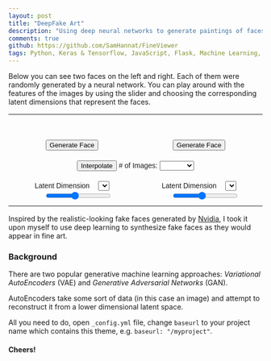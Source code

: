 ```yaml
---
layout: post
title: "DeepFake Art"
description: "Using deep neural networks to generate paintings of faces."
comments: true
github: https://github.com/SamHannat/FineViewer
tags: Python, Keras & Tensorflow, JavaScript, Flask, Machine Learning, Data Visualization 
---
```

 

<script
  src="https://code.jquery.com/jquery-3.4.1.min.js"
  integrity="sha256-CSXorXvZcTkaix6Yvo6HppcZGetbYMGWSFlBw8HfCJo="
  crossorigin="anonymous"></script>

<script src="https://cdn.jsdelivr.net/gh/samhannat/samhannat.github.io@master/assets/js/fineart.js" crossorigin="anonymous" type="text/javascript"></script>


<style type="text/css" onload="initialSetup()">

.tg  {border-collapse:collapse;border-spacing:0; border:none !important;}
.tg td{font-family:Arial, sans-serif;font-size:14px;padding:10px 5px;overflow:hidden;word-break:normal;border:none !important;}
.tg th{font-family:Arial, sans-serif;font-size:14px;font-weight:normal;padding:10px 5px;overflow:hidden;word-break:normal;border:none !important;}
.tg .tg-c3ow{text-align:center;vertical-align:top;border:none !important;}
#interpolationNum {display:inline-block;width:4em; padding-left:5em;}
#leftdimension, #rightdimension, #leftslider, #rightslider {display: inline-block; margin-left:1em;}
#leftslider, #rightslider {
  margin-left:2em;
}
</style>

Below you can see two faces on the left and right. Each of them were randomly generated by a neural network. You can play around with the features of the images by using the slider and choosing the corresponding latent dimensions that represent the faces.
<table class="tg">
  <tr>
    <th class="tg-c3ow"><img id="leftimage" src=""/></th>
    <th class="tg-c3ow"><img id="rightimage" src=""/></th>
  </tr>
  <tr>
    <td class="tg-c3ow" colspan="2"><img id="interpolation" src=""/></td>
  </tr>
  <tr>
    <td class="tg-c3ow"><button onclick="getRandomFace(setLeft)">Generate Face</button></td>
    <td class="tg-c3ow"><button onclick="getRandomFace(setRight)">Generate Face</button></td>
  </tr>
  <tr>
    <td class="tg-c3ow" colspan="2">
    	<button onclick="interpolation(setInterpolation)">Interpolate</button> 
    	# of Images: <select value="10" id="interpolationNum">
    		<option>3</option>
    		<option>4</option>
    		<option>5</option>
    		<option>6</option>
    		<option>7</option>
    		<option>8</option>
    		<option>9</option>
    		<option selected>10</option>
    		<option>11</option>
    		<option>12</option>
    		<option>13</option>
    		<option>14</option>
    		<option>15</option>
    	</select>
    </td>
  </tr>
  <tr>
  	<td class="tg-c3ow" ><span>Latent Dimension</span>
  		<select value="10" id="leftdimension" onchange="getScalerValue(setScalerValue, 'left')">
    	</select>
  		<input id="leftslider" type="range" min="1" max="10" value="5" onchange="changeLatent(setLatent, 'left')">
  	</td>
  	<td class="tg-c3ow" ><span>Latent Dimension</span>
  		<select value="10" id="rightdimension" onchange="getScalerValue(setScalerValue, 'right')">
    	</select>
  		<input id="rightslider" type="range" min="1" max="10" value="5" onchange="changeLatent(setLatent, 'right')">
  	</td>
  </tr>
</table>

Inspired by the realistic-looking fake faces generated by [Nvidia](https://www.youtube.com/watch?v=kSLJriaOumA), I took it upon myself to use deep learning to synthesize fake faces as they would appear in fine art.


### Background

There are two popular generative machine learning approaches: _Variational AutoEncoders_ (VAE) and _Generative Adversarial Networks_ (GAN). 

AutoEncoders take some sort of data (in this case an image) and attempt to reconstruct it from a lower dimensional latent space. 

All you need to do, open `_config.yml` file, change `baseurl` to your project name which contains this theme, e.g. `baseurl: "/myproject"`.

#### Cheers!

